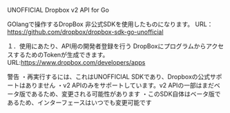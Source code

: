 UNOFFICIAL Dropbox v2 API for Go

GOlangで操作するDropBox
非公式SDKを使用したものになります。
URL：https://github.com/dropbox/dropbox-sdk-go-unofficial

１．使用にあたり、API用の開発者登録を行う
	DropBoxにプログラムからアクセスするためのTokenが生成できます。
	URL:https://www.dropbox.com/developers/apps




警告
・再実行するには、これはUNOFFICIAL SDKであり、Dropboxの公式サポートはありません
・v2 APIのみをサポートしています。v2 APIの一部はまだベータ版であるため、変更される可能性があります
・このSDK自体はベータ版であるため、インターフェースはいつでも変更可能です




